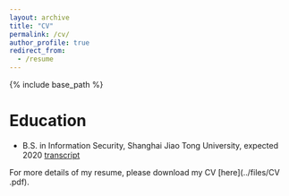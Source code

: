 ```yaml
---
layout: archive
title: "CV"
permalink: /cv/
author_profile: true
redirect_from:
  - /resume
---
```


{% include base_path %}

Education
======
* B.S. in Information Security, Shanghai Jiao Tong University, expected 2020 [transcript](../files/transcript.pdf)

For more details of my resume, please download my CV [here](../files/CV .pdf).


